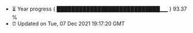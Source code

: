 - ⏳ Year progress { ████████████████████████████▁▁ } 93.37 %
- ⏰ Updated on Tue, 07 Dec 2021 19:17:20 GMT

